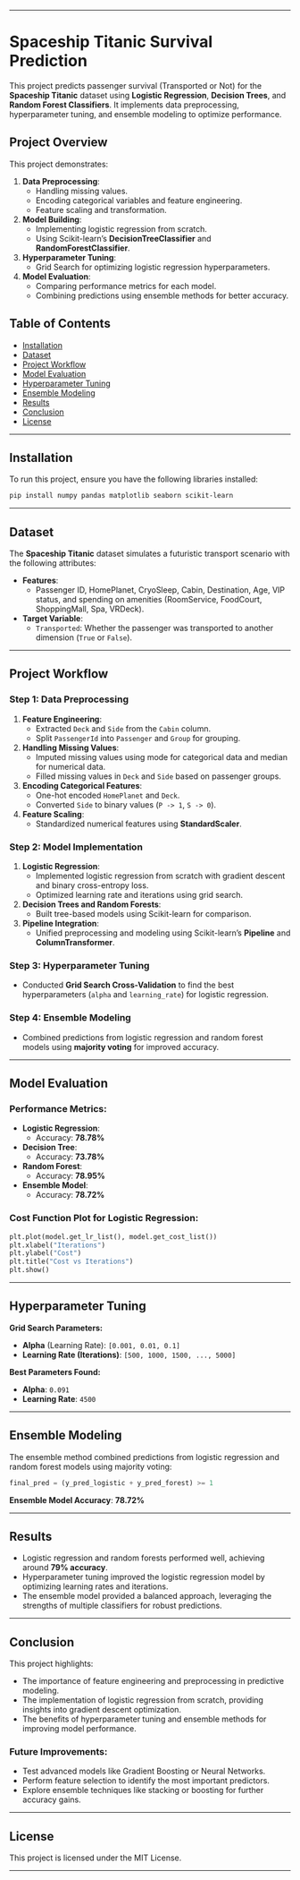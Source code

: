
---

# Spaceship Titanic Survival Prediction

This project predicts passenger survival (Transported or Not) for the **Spaceship Titanic** dataset using **Logistic Regression**, **Decision Trees**, and **Random Forest Classifiers**. It implements data preprocessing, hyperparameter tuning, and ensemble modeling to optimize performance. 
 
## Project Overview

This project demonstrates:
1. **Data Preprocessing**:
   - Handling missing values.
   - Encoding categorical variables and feature engineering.
   - Feature scaling and transformation.
2. **Model Building**: 
   - Implementing logistic regression from scratch.
   - Using Scikit-learn’s **DecisionTreeClassifier** and **RandomForestClassifier**.
3. **Hyperparameter Tuning**:
   - Grid Search for optimizing logistic regression hyperparameters.
4. **Model Evaluation**:
   - Comparing performance metrics for each model.
   - Combining predictions using ensemble methods for better accuracy.

## Table of Contents

- [Installation](#installation)
- [Dataset](#dataset)
- [Project Workflow](#project-workflow)
- [Model Evaluation](#model-evaluation)
- [Hyperparameter Tuning](#hyperparameter-tuning)
- [Ensemble Modeling](#ensemble-modeling)
- [Results](#results)
- [Conclusion](#conclusion)
- [License](#license)

---

## Installation

To run this project, ensure you have the following libraries installed:

```bash
pip install numpy pandas matplotlib seaborn scikit-learn
```

---

## Dataset

The **Spaceship Titanic** dataset simulates a futuristic transport scenario with the following attributes:
- **Features**:
  - Passenger ID, HomePlanet, CryoSleep, Cabin, Destination, Age, VIP status, and spending on amenities (RoomService, FoodCourt, ShoppingMall, Spa, VRDeck).
- **Target Variable**:
  - `Transported`: Whether the passenger was transported to another dimension (`True` or `False`).

---

## Project Workflow

### Step 1: Data Preprocessing
1. **Feature Engineering**:
   - Extracted `Deck` and `Side` from the `Cabin` column.
   - Split `PassengerId` into `Passenger` and `Group` for grouping.
2. **Handling Missing Values**:
   - Imputed missing values using mode for categorical data and median for numerical data.
   - Filled missing values in `Deck` and `Side` based on passenger groups.
3. **Encoding Categorical Features**:
   - One-hot encoded `HomePlanet` and `Deck`.
   - Converted `Side` to binary values (`P -> 1`, `S -> 0`).
4. **Feature Scaling**:
   - Standardized numerical features using **StandardScaler**.

### Step 2: Model Implementation
1. **Logistic Regression**:
   - Implemented logistic regression from scratch with gradient descent and binary cross-entropy loss.
   - Optimized learning rate and iterations using grid search.
2. **Decision Trees and Random Forests**:
   - Built tree-based models using Scikit-learn for comparison.
3. **Pipeline Integration**:
   - Unified preprocessing and modeling using Scikit-learn’s **Pipeline** and **ColumnTransformer**.

### Step 3: Hyperparameter Tuning
- Conducted **Grid Search Cross-Validation** to find the best hyperparameters (`alpha` and `learning_rate`) for logistic regression.

### Step 4: Ensemble Modeling
- Combined predictions from logistic regression and random forest models using **majority voting** for improved accuracy.

---

## Model Evaluation

### Performance Metrics:
- **Logistic Regression**:
  - Accuracy: **78.78%**
- **Decision Tree**:
  - Accuracy: **73.78%**
- **Random Forest**:
  - Accuracy: **78.95%**
- **Ensemble Model**:
  - Accuracy: **78.72%**

### Cost Function Plot for Logistic Regression:
```python
plt.plot(model.get_lr_list(), model.get_cost_list())
plt.xlabel("Iterations")
plt.ylabel("Cost")
plt.title("Cost vs Iterations")
plt.show()
```

---

## Hyperparameter Tuning

**Grid Search Parameters:**
- **Alpha** (Learning Rate): `[0.001, 0.01, 0.1]`
- **Learning Rate (Iterations)**: `[500, 1000, 1500, ..., 5000]`

**Best Parameters Found:**
- **Alpha**: `0.091`
- **Learning Rate**: `4500`

---

## Ensemble Modeling

The ensemble method combined predictions from logistic regression and random forest models using majority voting:
```python
final_pred = (y_pred_logistic + y_pred_forest) >= 1
```

**Ensemble Model Accuracy**: **78.72%**

---

## Results

- Logistic regression and random forests performed well, achieving around **79% accuracy**.
- Hyperparameter tuning improved the logistic regression model by optimizing learning rates and iterations.
- The ensemble model provided a balanced approach, leveraging the strengths of multiple classifiers for robust predictions.

---

## Conclusion

This project highlights:
- The importance of feature engineering and preprocessing in predictive modeling.
- The implementation of logistic regression from scratch, providing insights into gradient descent optimization.
- The benefits of hyperparameter tuning and ensemble methods for improving model performance.

### Future Improvements:
- Test advanced models like Gradient Boosting or Neural Networks.
- Perform feature selection to identify the most important predictors.
- Explore ensemble techniques like stacking or boosting for further accuracy gains.

---

## License

This project is licensed under the MIT License.

---


